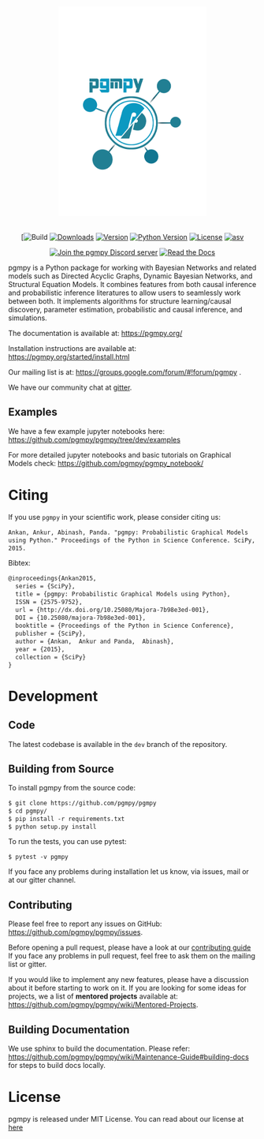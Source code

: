 <div align="center">
  <img src="https://raw.githubusercontent.com/pgmpy/pgmpy/dev/logo/pgmpylogovariant.png" width="300"/>
</div>
<br/>
<div align="center">

[![Build](https://github.com/pgmpy/pgmpy/actions/workflows/ci.yml/badge.svg?branch=dev)
[![Downloads](https://img.shields.io/pypi/dm/pgmpy.svg)](https://pypistats.org/packages/pgmpy)
[![Version](https://img.shields.io/pypi/v/pgmpy?color=blue)](https://pypi.org/project/pgmpy/)
[![Python Version](https://img.shields.io/pypi/pyversions/pgmpy.svg?color=blue)](https://pypi.org/project/pgmpy/)
[![License](https://img.shields.io/github/license/pgmpy/pgmpy)](https://github.com/pgmpy/pgmpy/blob/dev/LICENSE)
[![asv](http://img.shields.io/badge/benchmarked%20by-asv-blue.svg?style=flat)](http://pgmpy.org/pgmpy-benchmarks/)


</div>

<div align="center">

[![Join the pgmpy Discord server](https://img.shields.io/badge/Discord-7289DA?style=for-the-badge&logo=discord&logoColor=white)](https://discord.gg/DRkdKaumBs)
[![Read the Docs](https://img.shields.io/badge/-Docs-blue?style=for-the-badge&logo=Read-the-Docs&logoColor=white&link=https://inseq.org)](https://pgmpy.org)

</div>

pgmpy is a Python package for working with Bayesian Networks and related models such as Directed Acyclic Graphs, Dynamic Bayesian Networks, and Structural Equation Models. It combines features from both causal inference and probabilistic inference literatures to allow users to seamlessly work between both. It implements algorithms for structure learning/causal discovery, parameter estimation, probabilistic and causal inference, and simulations.

The documentation is available at: https://pgmpy.org/

Installation instructions are available at: https://pgmpy.org/started/install.html

Our mailing list is at: https://groups.google.com/forum/#!forum/pgmpy .

We have our community chat at [gitter](https://gitter.im/pgmpy/pgmpy).


Examples
--------
We have a few example jupyter notebooks here: https://github.com/pgmpy/pgmpy/tree/dev/examples

For more detailed jupyter notebooks and basic tutorials on Graphical Models check: https://github.com/pgmpy/pgmpy_notebook/

Citing
======
If you use `pgmpy` in your scientific work, please consider citing us:

```
Ankan, Ankur, Abinash, Panda. "pgmpy: Probabilistic Graphical Models using Python." Proceedings of the Python in Science Conference. SciPy, 2015.
```

Bibtex:
```
@inproceedings{Ankan2015,
  series = {SciPy},
  title = {pgmpy: Probabilistic Graphical Models using Python},
  ISSN = {2575-9752},
  url = {http://dx.doi.org/10.25080/Majora-7b98e3ed-001},
  DOI = {10.25080/majora-7b98e3ed-001},
  booktitle = {Proceedings of the Python in Science Conference},
  publisher = {SciPy},
  author = {Ankan,  Ankur and Panda,  Abinash},
  year = {2015},
  collection = {SciPy}
}
```

Development
============

Code
----
The latest codebase is available in the `dev` branch of the repository.

Building from Source
--------------------
To install pgmpy from the source code:
```
$ git clone https://github.com/pgmpy/pgmpy
$ cd pgmpy/
$ pip install -r requirements.txt
$ python setup.py install
```

To run the tests, you can use pytest:
```
$ pytest -v pgmpy
```

If you face any problems during installation let us know, via issues, mail or at our gitter channel.

Contributing
------------
Please feel free to report any issues on GitHub: https://github.com/pgmpy/pgmpy/issues.

Before opening a pull request, please have a look at our [contributing guide](
https://github.com/pgmpy/pgmpy/blob/dev/Contributing.md) If you face any
problems in pull request, feel free to ask them on the mailing list or gitter.

If you would like to implement any new features, please have a discussion about it before starting to work on it.
If you are looking for some ideas for projects, we a list of **mentored projects** available at: https://github.com/pgmpy/pgmpy/wiki/Mentored-Projects.

Building Documentation
----------------------
We use sphinx to build the documentation. Please refer: https://github.com/pgmpy/pgmpy/wiki/Maintenance-Guide#building-docs for steps to build docs locally.



License
=======
pgmpy is released under MIT License. You can read about our license at [here](https://github.com/pgmpy/pgmpy/blob/dev/LICENSE)
